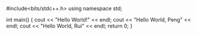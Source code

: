 #include<bits/stdc++.h>
using namespace std;

int main() {
    cout << "Hello World!" << endl;
    cout << "Hello World, Peng" << endl;
    cout << "Hello World, Rui" << endl;
    return 0;
}
